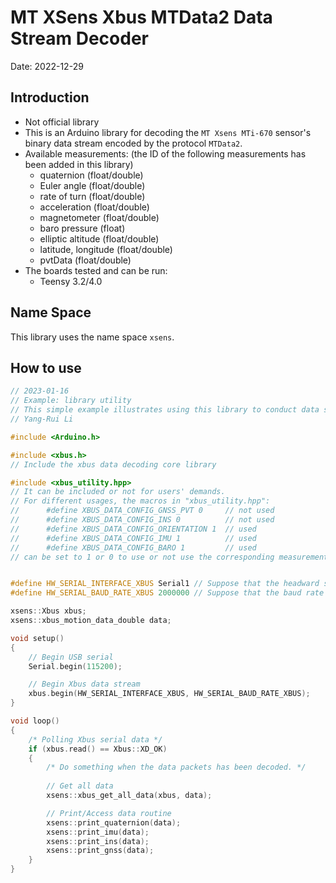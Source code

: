 # MT XSens Xbus MTData2 Data Stream Decoder

Date: 2022-12-29

## Introduction

- Not official library
- This is an Arduino library for decoding the `MT Xsens MTi-670` sensor's binary data stream encoded by the protocol `MTData2`.
- Available measurements: (the ID of the following measurements has been added in this library)
  - quaternion (float/double)
  - Euler angle (float/double)
  - rate of turn (float/double)
  - acceleration (float/double)
  - magnetometer (float/double)
  - baro pressure (float)
  - elliptic altitude (float/double)
  - latitude, longitude (float/double)
  - pvtData (float/double)
- The boards tested and can be run:
  - Teensy 3.2/4.0


## Name Space

This library uses the name space `xsens`.

## How to use

```cpp
// 2023-01-16
// Example: library utility
// This simple example illustrates using this library to conduct data stream polling and decoded measurement data accessing.
// Yang-Rui Li

#include <Arduino.h>

#include <xbus.h> 
// Include the xbus data decoding core library

#include <xbus_utility.hpp> 
// It can be included or not for users' demands.
// For different usages, the macros in "xbus_utility.hpp":
//      #define XBUS_DATA_CONFIG_GNSS_PVT 0     // not used
//      #define XBUS_DATA_CONFIG_INS 0          // not used
//      #define XBUS_DATA_CONFIG_ORIENTATION 1  // used
//      #define XBUS_DATA_CONFIG_IMU 1          // used
//      #define XBUS_DATA_CONFIG_BARO 1         // used
// can be set to 1 or 0 to use or not use the corresponding measurement.


#define HW_SERIAL_INTERFACE_XBUS Serial1 // Suppose that the headward serial `Serial1` is used
#define HW_SERIAL_BAUD_RATE_XBUS 2000000 // Suppose that the baud rate is set as 2000000

xsens::Xbus xbus;
xsens::xbus_motion_data_double data;

void setup()
{
    // Begin USB serial
    Serial.begin(115200);

    // Begin Xbus data stream
    xbus.begin(HW_SERIAL_INTERFACE_XBUS, HW_SERIAL_BAUD_RATE_XBUS);
}

void loop()
{
    /* Polling Xbus serial data */
    if (xbus.read() == Xbus::XD_OK)
    {
        /* Do something when the data packets has been decoded. */
        
        // Get all data
        xsens::xbus_get_all_data(xbus, data);

        // Print/Access data routine
        xsens::print_quaternion(data);
        xsens::print_imu(data);
        xsens::print_ins(data);
        xsens::print_gnss(data);
    }
}
```
